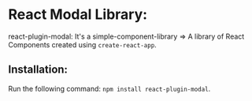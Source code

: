 # React Modal Library:

react-plugin-modal:
It's a simple-component-library => A library of React Components created using `create-react-app`.

## Installation:

Run the following command: `npm install react-plugin-modal`.
